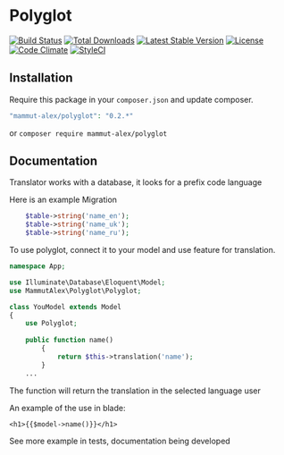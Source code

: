 # Polyglot
[![Build Status](https://travis-ci.org/MammutAlex/polyglot.svg?branch=master)](https://travis-ci.org/MammutAlex/polyglot)
[![Total Downloads](https://poser.pugx.org/mammut-alex/polyglot/downloads)](https://packagist.org/packages/mammut-alex/polyglot)
[![Latest Stable Version](https://poser.pugx.org/mammut-alex/polyglot/v/stable)](https://packagist.org/packages/mammut-alex/polyglot)
[![License](https://poser.pugx.org/mammut-alex/polyglot/license)](https://packagist.org/packages/mammut-alex/polyglot)
[![Code Climate](https://lima.codeclimate.com/github/MammutAlex/polyglot/badges/gpa.svg)](https://lima.codeclimate.com/github/MammutAlex/polyglot)
[![StyleCI](https://styleci.io/repos/81186920/shield?branch=master)](https://styleci.io/repos/81186920)

## Installation
Require this package in your `composer.json` and update composer.

```php
"mammut-alex/polyglot": "0.2.*"
```

or `composer require mammut-alex/polyglot`
## Documentation
Translator works with a database, it looks for a prefix code language

Here is an example Migration

```php
    $table->string('name_en');
    $table->string('name_uk');
    $table->string('name_ru');
```

To use polyglot, connect it to your model and use feature for translation.
```php
namespace App;

use Illuminate\Database\Eloquent\Model;
use MammutAlex\Polyglot\Polyglot;

class YouModel extends Model
{
	use Polyglot;
	
	public function name()
    	{
    		return $this->translation('name');
    	}
    ...
```
The function will return the translation in the selected language user

An example of the use in blade:
```
<h1>{{$model->name()}}</h1>
```

See more example in tests, documentation being developed
